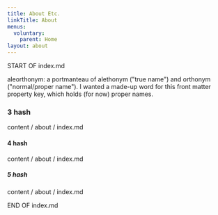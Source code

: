 ```yaml
---
title: About Etc.
linkTitle: About
menus:
  voluntary:
    parent: Home
layout: about
---
```


START OF index.md

aleorthonym: a portmanteau of alethonym ("true name") and orthonym ("normal/proper name"). I wanted a made-up word for this front matter property key, which holds (for now) proper names.

### 3 hash

content / about / index.md

#### 4 hash

content / about / index.md

##### 5 hash

content / about / index.md

END OF index.md